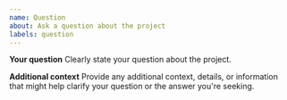 ```yaml
---
name: Question
about: Ask a question about the project
labels: question
---
```


**Your question**
Clearly state your question about the project.

**Additional context**
Provide any additional context, details, or information that might help clarify your question or the answer you're seeking.
